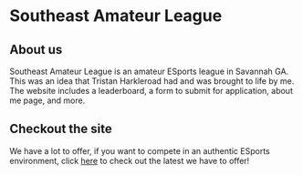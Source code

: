 # Southeast Amateur League

## About us
<p>
  Southeast Amateur League is an amateur ESports league in Savannah GA. This was an idea that Tristan Harkleroad had and was brought to life by me. The website includes a leaderboard, a form to submit for application, about me page, and more.
 </p>
 
 ## Checkout the site
 <p>
We have a lot to offer, if you want to compete in an authentic ESports environment, click <a href="https://www.southeastamateuresports.com/">here</a> to check out the latest we have to offer!
</p>
